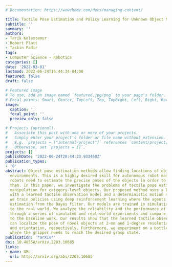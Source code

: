 ```yaml
---
# Documentation: https://wowchemy.com/docs/managing-content/

title: Tactile Pose Estimation and Policy Learning for Unknown Object Manipulation
subtitle: ''
summary: ''
authors:
- Tarik Kelestemur
- Robert Platt
- Taskin Padir
tags:
- Computer Science - Robotics
categories: []
date: '2022-03-01'
lastmod: 2022-06-24T16:44:34-04:00
featured: false
draft: false

# Featured image
# To use, add an image named `featured.jpg/png` to your page's folder.
# Focal points: Smart, Center, TopLeft, Top, TopRight, Left, Right, BottomLeft, Bottom, BottomRight.
image:
  caption: ''
  focal_point: ''
  preview_only: false

# Projects (optional).
#   Associate this post with one or more of your projects.
#   Simply enter your project's folder or file name without extension.
#   E.g. `projects = ["internal-project"]` references `content/project/deep-learning/index.md`.
#   Otherwise, set `projects = []`.
projects: []
publishDate: '2022-06-24T20:44:33.933460Z'
publication_types:
- '0'
abstract: Object pose estimation methods allow finding locations of objects in unstructured
  environments. This is a highly desired skill for autonomous robot manipulation as
  robots need to estimate the precise poses of the objects in order to manipulate
  them. In this paper, we investigate the problems of tactile pose estimation and
  manipulation for category-level objects. Our proposed method uses a Bayes filter
  with a learned tactile observation model and a deterministic motion model. Later,
  we train policies using deep reinforcement learning where the agents use the belief
  estimation from the Bayes filter. Our models are trained in simulation and transferred
  to the real world. We analyze the reliability and the performance of our framework
  through a series of simulated and real-world experiments and compare our method
  to the baseline work. Our results show that the learned tactile observation model
  can localize the pose of novel objects at 2-mm and 1-degree resolution for position
  and orientation, respectively. Furthermore, we experiment on a bottle opening task
  where the gripper needs to reach the desired grasp state.
publication: '*arXiv*'
doi: 10.48550/arXiv.2203.10685
links:
- name: URL
  url: http://arxiv.org/abs/2203.10685
---
```

